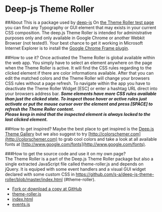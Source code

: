 Deep-js Theme Roller
====================

##About
This is a package used by [deep-js](https://github.com/s-a/deep-js)
On [the Theme Roller test page](http://app.deep-js.com/#theme-roller) you can find any Typography or GUI element that may exists in your current CSS composition.
The deep.js Theme Roller is intended for administrative purposes only and only available in Google Chrome or another Webkit Browser (not tested!). Your best chance to get it working in Microsoft Internet Explorer is to install the [Google Chrome Frame plugin](http://www.google.com/chromeframe?prefersystemlevel=true‎).

##How to use it?
Once activated the Theme Roller is global available within the web app. You simply have to select an element anywhere on the page when the Theme Roller is active. It will find the CSS rules regarding to the clicked element if there are color informations available. After that you can edit the matched colors and the Theme Roller will change your browsers CSS rules without a page refresh. To navigate within the app you have to deactivate the Theme Roller Widget [ESC] or enter a hashtag URL direct into your browsers address bar.
***Some elements have more CSS rules available than just the clicked state. To inspect those hover or active rules just activate or put the mouse cursor over the element and press [SPACE] to refresh the Theme Roller content.  
Please keep in mind that the inspected element is always locked to the last clicked element.***

##How to get inspired?
Maybe the best place to get inspired is the [Deep.js Theme Gallery](#theme-roller/gallery) but we also suggest to try [http://colorschemer.com](http://colorschemer.com) to grab cool colors and take a look at all available fonts at [http://www.google.com/fonts](http://www.google.com/fonts).

###How to get the source code and use it on my own page?          
The Theme Roller is a part of the Deep.js Theme Roller package but also a single extracted JavaScript file called theme-roller.js and depends on jQuery. It is equiped with some event handlers and a visual GUI widget declared with some custom CSS in https://github.com/s-a/deep-js-theme-roller/blob/master/index.html (#theme-roller).  

* [Fork or download a copy at GitHub](https://github.com/s-a/deep-js-theme-roller)
* [theme-roller.js](https://github.com/s-a/deep-js-theme-roller/blob/master/assets/theme-roller.js)
* [index.html](https://github.com/s-a/deep-js-theme-roller/blob/master/index.html)
* [events.js](https://github.com/s-a/deep-js-theme-roller/blob/master/events.js)